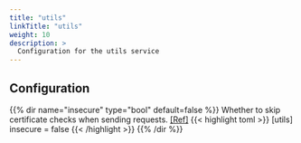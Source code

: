 ```yaml
---
title: "utils"
linkTitle: "utils"
weight: 10
description: >
  Configuration for the utils service
---
```


## Configuration

{{% dir name="insecure" type="bool" default=false %}}
Whether to skip certificate checks when sending requests. [[Ref]](https://github.com/cs3org/reva/tree/master/pkg/utils/ldap.go#L36)
{{< highlight toml >}}
[utils]
insecure = false
{{< /highlight >}}
{{% /dir %}}

